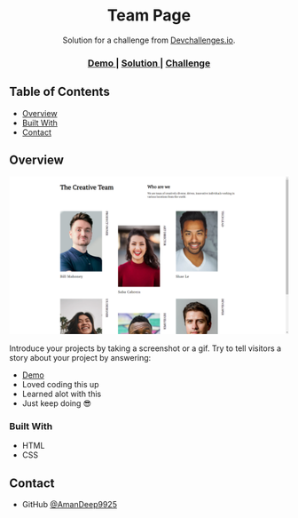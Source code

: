 <!-- Please update value in the {}  -->

<h1 align="center">Team Page</h1>

<div align="center">
   Solution for a challenge from  <a href="http://devchallenges.io" target="_blank">Devchallenges.io</a>.
</div>

<div align="center">
  <h3>
    <a href="https://team-page-swart.vercel.app/">
      Demo
    </a>
    <span> | </span>
    <a href="https://github.com/AmanDeep9925/team-page">
      Solution
    </a>
    <span> | </span>
    <a href="https://devchallenges.io/challenges/hhmesazsqgKXrTkYkt0U">
      Challenge
    </a>
  </h3>
</div>

<!-- TABLE OF CONTENTS -->

## Table of Contents

-   [Overview](#overview)
-   [Built With](#built-with)
-   [Contact](#contact)

<!-- OVERVIEW -->

## Overview

![screenshot](./assets/screenshots/Team.png)

Introduce your projects by taking a screenshot or a gif. Try to tell visitors a story about your project by answering:

-   [Demo](https://team-page-swart.vercel.app/)
-   Loved coding this up
-   Learned alot with this
-   Just keep doing 😎

### Built With

<!-- This section should list any major frameworks that you built your project using. Here are a few examples.-->

-   HTML
-   CSS

## Contact

-   GitHub [@AmanDeep9925](https://github.com/AmanDeep9925)
